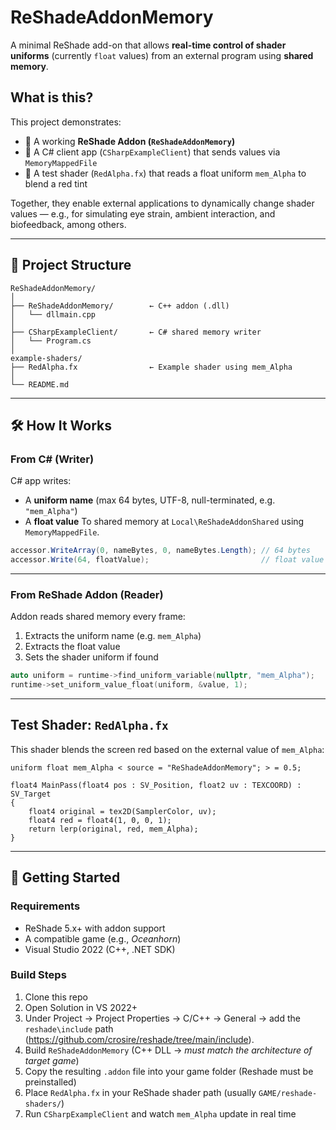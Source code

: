 # ReShadeAddonMemory

A minimal ReShade add-on that allows **real-time control of shader uniforms** (currently `float` values) from an external program using **shared memory**.

## What is this?

This project demonstrates:

* 🔧 A working **ReShade Addon (`ReShadeAddonMemory`)**
* 🧪 A C# client app (`CSharpExampleClient`) that sends values via `MemoryMappedFile`
* 🎨 A test shader (`RedAlpha.fx`) that reads a float uniform `mem_Alpha` to blend a red tint

Together, they enable external applications to dynamically change shader values — e.g., for simulating eye strain, ambient interaction, and biofeedback, among others.

---

## 📁 Project Structure

```
ReShadeAddonMemory/
│
├── ReShadeAddonMemory/        ← C++ addon (.dll)
│   └── dllmain.cpp
│
├── CSharpExampleClient/       ← C# shared memory writer
│   └── Program.cs
│
example-shaders/
├── RedAlpha.fx                ← Example shader using mem_Alpha         
│
└── README.md
```

---

## 🛠️ How It Works

### From C# (Writer)

C# app writes:

* A **uniform name** (max 64 bytes, UTF-8, null-terminated, e.g. `"mem_Alpha"`)
* A **float value**
  To shared memory at `Local\ReShadeAddonShared` using `MemoryMappedFile`.

```csharp
accessor.WriteArray(0, nameBytes, 0, nameBytes.Length); // 64 bytes
accessor.Write(64, floatValue);                         // float value
```

---

### From ReShade Addon (Reader)

Addon reads shared memory every frame:

1. Extracts the uniform name (e.g. `mem_Alpha`)
2. Extracts the float value
3. Sets the shader uniform if found

```cpp
auto uniform = runtime->find_uniform_variable(nullptr, "mem_Alpha");
runtime->set_uniform_value_float(uniform, &value, 1);
```

---

## Test Shader: `RedAlpha.fx`

This shader blends the screen red based on the external value of `mem_Alpha`:

```hlsl
uniform float mem_Alpha < source = "ReShadeAddonMemory"; > = 0.5;

float4 MainPass(float4 pos : SV_Position, float2 uv : TEXCOORD) : SV_Target
{
    float4 original = tex2D(SamplerColor, uv);
    float4 red = float4(1, 0, 0, 1);
    return lerp(original, red, mem_Alpha);
}
```

---

## 🚀 Getting Started

### Requirements

* ReShade 5.x+ with addon support
* A compatible game (e.g., *Oceanhorn*)
* Visual Studio 2022 (C++, .NET SDK)

### Build Steps

1. Clone this repo
2. Open Solution in VS 2022+
3. Under Project → Project Properties → C/C++ → General → add the `reshade\include` path (https://github.com/crosire/reshade/tree/main/include).
4. Build `ReShadeAddonMemory` (C++ DLL -> *must match the architecture of target game*)
5. Copy the resulting `.addon` file into your game folder (Reshade must be preinstalled)
6. Place `RedAlpha.fx` in your ReShade shader path (usually `GAME/reshade-shaders/`)
7. Run `CSharpExampleClient` and watch `mem_Alpha` update in real time



